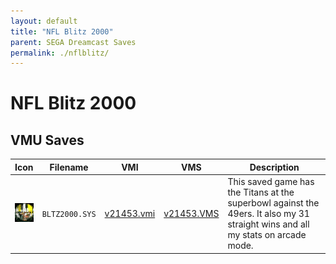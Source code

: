 ```yaml
---
layout: default
title: "NFL Blitz 2000"
parent: SEGA Dreamcast Saves
permalink: ./nflblitz/
---
```

# NFL Blitz 2000

## VMU Saves

| Icon | Filename | VMI | VMS | Description |
|------|----------|-----|-----|-------------|
| ![NFL Blitz 2000](../icons/BLTZ2000.SYS.GIF) | `BLTZ2000.SYS` | [v21453.vmi](v21453.vmi) | [v21453.VMS](v21453.VMS) | This saved game has the Titans at the superbowl against the 49ers. It also my 31 straight wins and all my stats on arcade mode.  |
